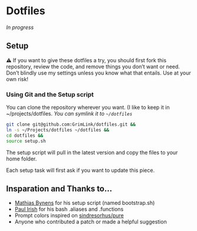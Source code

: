 # Dotfiles

_In progress_ 

## Setup

**:warning:** If you want to give these dotfiles a try, you should first fork this repository, review the code, and remove things you don’t want or need. Don’t blindly use my settings unless you know what that entails. Use at your own risk!

### Using Git and the Setup script

You can clone the repository wherever you want. (I like to keep it in ~/projects/dotfiles.
_You can symlink it to `~/dotfiles`_

```bash
git clone git@github.com:GrimLink/dotfiles.git &&
ln -s ~/Projects/dotfiles ~/dotfiles &&
cd dotfiles &&
source setup.sh
```

The setup script will pull in the latest version and copy the files to your home folder.

Each setup task will first ask if you want to update this piece.

## Insparation and Thanks to…

- [Mathias Bynens](https://github.com/mathiasbynens/dotfiles) for his setup script (named bootstrap.sh)
- [Paul Irish](https://github.com/paulirish/dotfiles) for his bash .aliases and .functions
- Prompt colors inspired on [sindresorhus/pure](https://github.com/sindresorhus/pure)
- Anyone who contributed a patch or made a helpful suggestion
